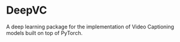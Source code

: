 # DeepVC
A deep learning package for the implementation of Video Captioning models built on top of PyTorch.
